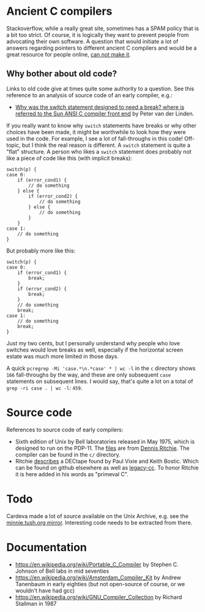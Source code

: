 # Ancient C compilers

Stackoverflow, while a really great site, sometimes has a SPAM policy that is a bit too strict. Of course, it is logically they want to prevent people from advocating their own software. A question that would initiate a lot of answers regarding pointers to different ancient C compilers and would be a great resource for people online, [can not make it](https://stackoverflow.com/questions/25266909/where-is-the-source-code-for-the-earliest-c-compilers).

## Why bother about old code?

Links to old code give at times quite some authority to a question. See this reference to an analysis of source code of an early compiler, e.g.:

* [Why was the switch statement designed to need a break? where is referred to the Sun ANSI C compiler front end](https://stackoverflow.com/questions/252489/why-was-the-switch-statement-designed-to-need-a-break) by Peter van der Linden.

If you really want to know why `switch` statements have breaks or why other choices have been made, it might be worthwhile to look how they were used in the code. For example, I see a lot of fall-throughs in this code! Off-topic, but I think the real reason is different. A `switch` statement is quite a "flat" structure. A person who likes a `switch` statement does probably not like a piece of code like this (with implicit breaks):

	switch(p) {
	case 0: 
		if (error_cond1) {
			// do something
		} else {
			if (error_cond2) {
				// do something
			} else {
				// do something
			}
		}
	case 1:
		// do something
	}

But probably more like this:

	switch(p) {
	case 0:
		if (error_cond1) {
			break;
		} 
		if (error_cond2) {
			break;
		} 
		// do something
		break;
	case 1:
		// do something
		break;	
	}

Just my two cents, but I personally understand why people who love switches would love breaks as well, especially if the horizontal screen estate was much more limited in those days.

A quick `pcregrep -Mi 'case.*\n.*case' * | wc -l` in the `c` directory shows `166` fall-throughs by the way, and these are only subsequent `case` statements on subsequent lines. I would say, that's quite a lot on a total of `grep -ri case . | wc -l`: `459`. 

# Source code

References to source code of early compilers:

* Sixth edition of Unix by Bell laboratories released in May 1975, which is designed to run on the PDP-11. The [files](http://minnie.tuhs.org/Archive/PDP-11/Distributions/research/Dennis_v6/) are from [Dennis Ritchie](https://en.wikipedia.org/wiki/Dennis_Ritchie). The compiler can be found in the `c/` directory.
* Ritchie [describes](http://www.cs.bell-labs.com/who/dmr/primevalC.html) a DECtape found by Paul Vixie and Keith Bostic. Which can be found on github elsewhere as well as [legacy-cc](https://github.com/mortdeus/legacy-cc). To honor Ritchie it is here added in his words as "primeval C".

# Todo

Cardeva made a lot of source available on the Unix Archive, e.g. see the [minnie.tush.org mirror](http://www.tuhs.org/Archive/PDP-11/Distributions/). Interesting code needs to be extracted from there.

# Documentation

* https://en.wikipedia.org/wiki/Portable_C_Compiler by Stephen C. Johnson of Bell labs in mid seventies
* https://en.wikipedia.org/wiki/Amsterdam_Compiler_Kit by Andrew Tanenbaum in early eighties (but not open-source of course, or we wouldn't have had gcc)
* https://en.wikipedia.org/wiki/GNU_Compiler_Collection by Richard Stallman in 1987

